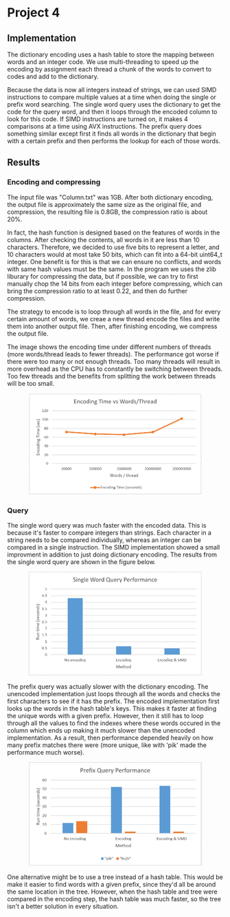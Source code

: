 # Project 4

## Implementation

The dictionary encoding uses a hash table to store the mapping between words and an integer code. We use multi-threading to speed up the encoding by assignment each thread a chunk of the words to convert to codes and add to the dictionary.

Because the data is now all integers instead of strings, we can used SIMD instructions to compare multiple values at a time when doing the single or prefix word searching. The single word query uses the dictionary to get the code for the query word, and then it loops through the encoded column to look for this code. If SIMD instructions are turned on, it makes 4 comparisons at a time using AVX instructions. The prefix query does something similar except first it finds all words in the dictionary that begin with a certain prefix and then performs the lookup for each of those words.

## Results

### Encoding and compressing

The input file was "Column.txt" was 1GB. After both dictionary encoding, the output file is approximately the same size as the original file, and compression, the resulting file is 0.8GB, the compression ratio is about 20%.

In fact, the hash function is designed based on the features of words in the columns. After checking the contents, all words in it are less than 10 characters. Therefore, we decided to use five bits to represent a letter, and 10 characters would at most take 50 bits, which can fit into a 64-bit uint64_t integer. One benefit is for this is that we can ensure no conflicts, and words with same hash values must be the same. In the program we uses the zlib liburary for compressing the data, but if possible, we can try to first manually chop the 14 bits from each integer before compressing, which can bring the compression ratio to at least 0.22, and then do further compression.

The strategy to encode is to loop through all words in the file, and for every certain amount of words, we creae a new thread encode the files and write them into another output file. Then, after finishing encoding, we compress the output file.

The image shows the encoding time under different numbers of threads (more words/thread leads to fewer threads). The performance got worse if there were too many or not enough threads. Too many threads will result in more overhead as the CPU has to constantly be switching between threads. Too few threads and the benefits from splitting the work between threads will be too small.

<p align="center"> <img src="results/encoding_time.PNG" alt="drawing" width="80%"/> </p>

### Query 
The single word query was much faster with the encoded data. This is because it's faster to compare integers than strings. Each character in a string needs to be compared individually, whereas an integer can be compared in a single instruction. The SIMD implementation showed a small improvment in addition to just doing dictionary encoding. The results from the single word query are shown in the figure below.

<p align="center"> <img src="results/single_word_query.PNG" alt="drawing" width="80%"/> </p>

The prefix query was actually slower with the dictionary encoding. The unencoded implementation just loops through all the words and checks the first characters to see if it has the prefix. The encoded implementation first looks up the words in the hash table's keys. This makes it faster at finding the unique words with a given prefix. However, then it still has to loop through all the values to find the indexes where these words occured in the column which ends up making it much slower than the unencoded implementation. As a result, then performance depended heavily on how many prefix matches there were (more unique, like with 'pik' made the performance much worse).

<p align="center"> <img src="results/prefix_query.PNG" alt="drawing" width="80%"/> </p>

One alternative might be to use a tree instead of a hash table. This would be make it easier to find words with a given prefix, since they'd all be around the same location in the tree. However, when the hash table and tree were compared in the encoding step, the hash table was much faster, so the tree isn't a better solution in every situation.


